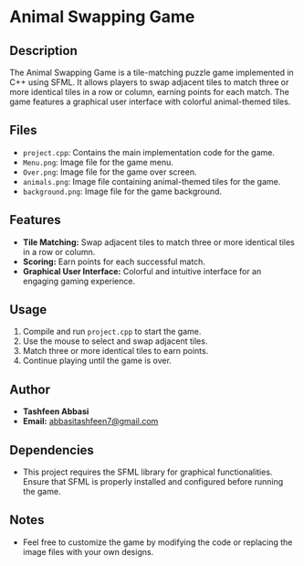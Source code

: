 # Animal Swapping Game

## Description
The Animal Swapping Game is a tile-matching puzzle game implemented in C++ using SFML. It allows players to swap adjacent tiles to match three or more identical tiles in a row or column, earning points for each match. The game features a graphical user interface with colorful animal-themed tiles.

## Files
- `project.cpp`: Contains the main implementation code for the game.
- `Menu.png`: Image file for the game menu.
- `Over.png`: Image file for the game over screen.
- `animals.png`: Image file containing animal-themed tiles for the game.
- `background.png`: Image file for the game background.

## Features
- **Tile Matching:** Swap adjacent tiles to match three or more identical tiles in a row or column.
- **Scoring:** Earn points for each successful match.
- **Graphical User Interface:** Colorful and intuitive interface for an engaging gaming experience.

## Usage
1. Compile and run `project.cpp` to start the game.
2. Use the mouse to select and swap adjacent tiles.
3. Match three or more identical tiles to earn points.
4. Continue playing until the game is over.

## Author
- **Tashfeen Abbasi**
- **Email:** abbasitashfeen7@gmail.com

## Dependencies
- This project requires the SFML library for graphical functionalities. Ensure that SFML is properly installed and configured before running the game.

## Notes
- Feel free to customize the game by modifying the code or replacing the image files with your own designs.
